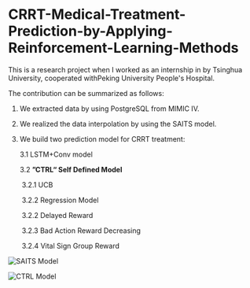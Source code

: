 # CRRT-Medical-Treatment-Prediction-by-Applying-Reinforcement-Learning-Methods
This is a research project when I worked as an internship in by Tsinghua University, cooperated withPeking University People's Hospital.

The contribution can be summarized as follows:

1. We extracted data by using PostgreSQL from MIMIC IV.

2. We realized the data interpolation by using the SAITS model.

3. We build two prediction model for CRRT treatment:

   3.1 LSTM+Conv model

   3.2 **”CTRL“ Self Defined Model**

   ​	3.2.1 UCB

   ​	3.2.2 Regression Model 

   ​	3.2.2 Delayed Reward 

   ​	3.2.3 Bad Action Reward Decreasing

   ​	3.2.4 Vital Sign Group Reward



![SAITS Model](https://github.com/NoakLiu/CRRT-Medical-Treatment-Prediction-by-Applying-Reinforcement-Learning-Methods/blob/main/SAITS.png\#pic_center)

![CTRL Model](https://github.com/NoakLiu/CRRT-Medical-Treatment-Prediction-by-Applying-Reinforcement-Learning-Methods/blob/main/CTRL.png\#pic_center)
